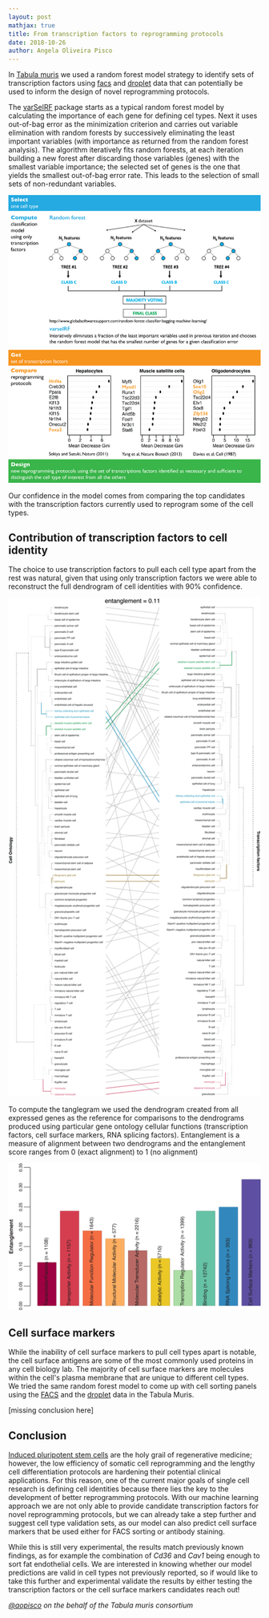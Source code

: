 ```yaml
---
layout: post
mathjax: true
title: From transcription factors to reprogramming protocols
date: 2018-10-26
author: Angela Oliveira Pisco
---
```



In [Tabula muris](https://www.nature.com/articles/s41586-018-0590-4) we used a random forest model strategy to identify sets of transcription factors using [facs](https://static-content.springer.com/esm/art%3A10.1038%2Fs41586-018-0590-4/MediaObjects/41586_2018_590_MOESM8_ESM.xlsx) and [droplet](https://github.com/czbiohub/tabula-muris/blob/master/23_tf_analysis/rf.model.one.vs.all.transcriptionfactors.droplet.xlsx) data that can potentially be used to inform the design of novel reprogramming protocols.

The [varSelRF](https://cran.r-project.org/web/packages/varSelRF/index.html) package starts as a typical random forest model by calculating the importance of each gene for defining cel types. Next it uses out-of-bag error as the minimization criterion and carries out variable elimination with random forests by successively eliminating the least important variables (with importance as returned from the random forest analysis). The algorithm iteratively fits random forests, at each iteration building a new forest after discarding those variables (genes) with the smallest variable importance; the selected set of genes is the one that yields the smallest out-of-bag error rate. This leads to the selection of small sets of non-redundant variables.

![Random forest model using transcription factors](/images/reprogramming-direct-diff/rf_tfs_summary.png)

Our confidence in the model comes from comparing the top candidates with the transcription factors currently used to reprogram some of the cell types.

## Contribution of transcription factors to cell identity
 The choice to use transcription factors to pull each cell type apart from the rest was natural, given that using only transcription factors we were able to reconstruct the full dendrogram of cell identities with 90% confidence.

![Tanglegram transcription factors](/images/reprogramming-direct-diff/rf_tfs_entanglements.png)

To compute the tanglegram we used the dendrogram created from all expressed genes as the reference for comparisons to the dendrograms produced using particular gene ontology cellular functions (transcription factors, cell surface markers, RNA splicing factors). Entanglement is a measure of alignment between two dendrograms and the entanglement score ranges from 0 (exact alignment) to 1 (no alignment)

![Entanglements](/images/reprogramming-direct-diff/rf_entanglements.png)

## Cell surface markers
While the inability of cell surface markers to pull cell types apart is notable, the cell surface antigens are some of the most commonly used proteins in any cell biology lab. The majority of cell surface markers are molecules within the cell's plasma membrane that are unique to different cell types. We tried the same random forest model to come up with cell sorting panels using the [FACS](https://raw.githubusercontent.com/czbiohub/tabula-muris/blob/master/23_tf_analysis/rf.model.one.vs.all.cellsurfacemarkers.facs.xlsx) and the [droplet](https://raw.githubusercontent.com/czbiohub/tabula-muris/blob/master/23_tf_analysis/rf.model.one.vs.all.cellsurfacemarkers.droplet.xlsx) data in the Tabula Muris.

[missing conclusion here]

## Conclusion
[Induced pluripotent stem cells](https://www.eurostemcell.org/ips-cells-and-reprogramming-turn-any-cell-body-stem-cell) are the holy grail of regenerative medicine; however, the low efficiency of somatic cell reprogramming and the lengthy cell differentiation protocols are hardening their potential clinical applications. For this reason, one of the current major goals of single cell research is defining cell identities because there lies the key to the development of better reprogramming protocols. With our machine learning approach we are not only able to provide candidate transcription factors for novel reprogramming protocols, but we can already take a step further and suggest cell type validation sets, as our model can also predict cell surface markers that be used either for FACS sorting or antibody staining.

While this is still very experimental, the results match previously known findings, as for example the combination of *Cd36* and *Cav1* being enough to sort fat endothelial cells. We are interested in knowing whether our model predictions are valid in cell types not previously reported, so if would like to take this further and experimental validate the results by either testing the transcription factors or the cell surface markers candidates reach out!

*[@aopisco](https://github.com/aopisco) on the behalf of the Tabula muris consortium*
